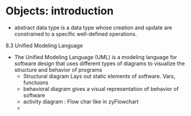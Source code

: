 # Objects: introduction 
	
* abstract data type is a data type whose creation and update are constrained to a specific well-defined operations. 

8.3 Unified Modeling Language 
* The Unified Modeling Language (UML) is a modeling language for software design that uses different types of diagrams to visualize the structure and behavior of programs
	* Structural diagram Lays out static elements of software. Vars, functuons
	* behavioral diagram gives a visual representation of behavior of software   
	* activity diagram : Flow char like in zyFlowchart 
	* 